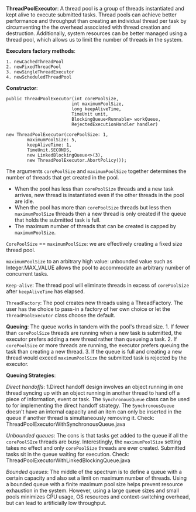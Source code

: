 **ThreadPoolExecutor**:
A thread pool is a group of threads instantiated and kept alive to execute submitted tasks. Thread pools can
achieve better performance and throughput than creating an individual thread per task by circumventing the
the overhead associated with thread creation and destruction. Additionally, system resources can be better
managed using a thread pool, which allows us to limit the number of threads in the system.

**Executors factory methods**:

    1. newCachedThreadPool
    2. newFixedThreadPool
    3. newSingleThreadExecutor
    4. newScheduledThreadPool

**Constructor**:

    public ThreadPoolExecutor(int corePoolSize,
                             int maximumPoolSize,
                             long keepAliveTime,
                             TimeUnit unit,
                             BlockingQueue<Runnable> workQueue,
                             RejectedExecutionHandler handler)

    new ThreadPoolExecutor(corePoolSize: 1,
            maximumPoolSize: 5,
            keepAliveTime: 1,
            TimeUnit.SECONDS,
            new LinkedBlockingQueue<>(3),
            new ThreadPoolExecutor.AbortPolicy());

The arguments `corePoolSize` and `maximumPoolSize` together determines the number of threads that get created in the pool.

* When the pool has less than `corePoolSize` threads and a new task arrives, new thread is instantiated even if the other threads in the pool are idle.
* When the pool has more than `corePoolSize` threads but less then `maximumPoolSize` threads then a new thread is only created if the queue that holds the submitted task is full.
* The maximum number of threads that can be created is capped by `maximumPoolSize`.

`CorePoolSize` == `maximumPoolSize`: we are effectively creating a fixed size thread pool.

`maximumPoolSize` to an arbitrary high value: unbounded value such as Integer.MAX_VALUE allows the pool to accommodate an arbitrary number of concurrent tasks.

`Keep-alive`: The thread pool will eliminate threads in excess of `corePoolSize` after `keepAliveTime` has elapsed.

`ThreadFactory`: The pool creates new threads using a ThreadFactory. The user has the choice to pass-in a factory of her own choice or let the `ThreadPoolExecutor` class choose the default.

**Queuing**: The queue works in tandem with the pool's thread size.
    1. If fewer than `corePoolSize` threads are running when a new task is submitted, the executor prefers adding a new thread rather than queueing a task.
    2. If `corePoolSize` or more threads are running, the executor prefers queuing the task than creating a new thread.
    3. If the queue is full and creating a new thread would exceed `maximumPoolSize` the submitted task is rejected by the executor.

**Queuing Strategies**:

*Direct handoffs*:
1.Direct handoff design involves an object running in one thread syncing up with an object running in another thread to hand off a piece of information, event or task. The `SynchronousQueue` class can be used to for implementing the direct handoff strategy. The `SynchronousQueue` doesn't have an internal capacity and an item can only be inserted in the  queue if another thread is simultaneously removing it.
Check: ThreadPoolExecutorWithSynchronousQueue.java

*Unbounded queues*:
The cons is that tasks get added to the queue if all the `corePoolSIze` threads are busy. Interestingly, the `maximumPoolSize` setting takes no effect and only `corePoolSize` threads are ever created. Submitted tasks sit in the queue waiting for execution.
Check: ThreadPoolExecutorWithLinkedBlockingQueue.java

*Bounded queues*:
The middle of the spectrum is to define a queue with a certain capacity and also set a limit on maximum number of threads. Using a bounded queue with a finite maximum pool size helps prevent resource exhaustion in the system. However, using a large queue sizes and small pools minimizes CPU usage, OS resources and context-switching overhead, but can lead to artificially low throughput.